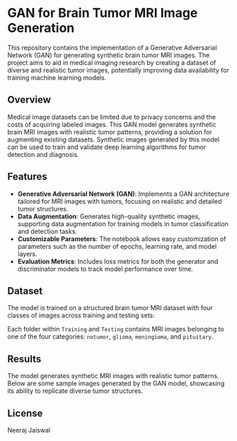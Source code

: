 # GAN for Brain Tumor MRI Image Generation

This repository contains the implementation of a Generative Adversarial Network (GAN) for generating synthetic brain tumor MRI images. The project aims to aid in medical imaging research by creating a dataset of diverse and realistic tumor images, potentially improving data availability for training machine learning models.

## Overview

Medical image datasets can be limited due to privacy concerns and the costs of acquiring labeled images. This GAN model generates synthetic brain MRI images with realistic tumor patterns, providing a solution for augmenting existing datasets. Synthetic images generated by this model can be used to train and validate deep learning algorithms for tumor detection and diagnosis.

## Features

- **Generative Adversarial Network (GAN)**: Implements a GAN architecture tailored for MRI images with tumors, focusing on realistic and detailed tumor structures.
- **Data Augmentation**: Generates high-quality synthetic images, supporting data augmentation for training models in tumor classification and detection tasks.
- **Customizable Parameters**: The notebook allows easy customization of parameters such as the number of epochs, learning rate, and model layers.
- **Evaluation Metrics**: Includes loss metrics for both the generator and discriminator models to track model performance over time.

## Dataset

The model is trained on a structured brain tumor MRI dataset with four classes of images across training and testing sets:


Each folder within `Training` and `Testing` contains MRI images belonging to one of the four categories: `notumor`, `glioma`, `meningioma`, and `pituitary`.

## Results

The model generates synthetic MRI images with realistic tumor patterns. Below are some sample images generated by the GAN model, showcasing its ability to replicate diverse tumor structures.

## License 

Neeraj Jaiswal
